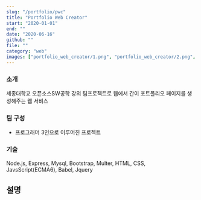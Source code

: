 ```yaml
---
slug: "/portfolio/pwc"
title: "Portfolio Web Creator"
start: "2020-01-01"
end: ""
date: "2020-06-16"
github: ""
file: ""
category: "web"
images: ["portfolio_web_creator/1.png", "portfolio_web_creator/2.png", "portfolio_web_creator/3.png", "portfolio_web_creator/4.png", "portfolio_web_creator/5.png", "portfolio_web_creator/6.png", "portfolio_web_creator/7.png"]
---
```


### 소개
세종대학교 오픈소스SW공학 강의 팀프로젝트로 웹에서 간이 포트폴리오 페이지를 생성해주는 웹 서비스

### 팀 구성
* 프로그래머 3인으로 이루어진 프로젝트

### 기술
Node.js, Express, Mysql, Bootstrap, Multer, HTML, CSS, JavsScript(ECMA6), Babel, Jquery

## 설명
